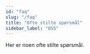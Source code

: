 ```yaml
---
id: "faq"
slug: "/faq"
title: "Ofte stilte spørsmål"
sidebar_label: "OSS"
---
```


Her er noen ofte stilte spørsmål.
